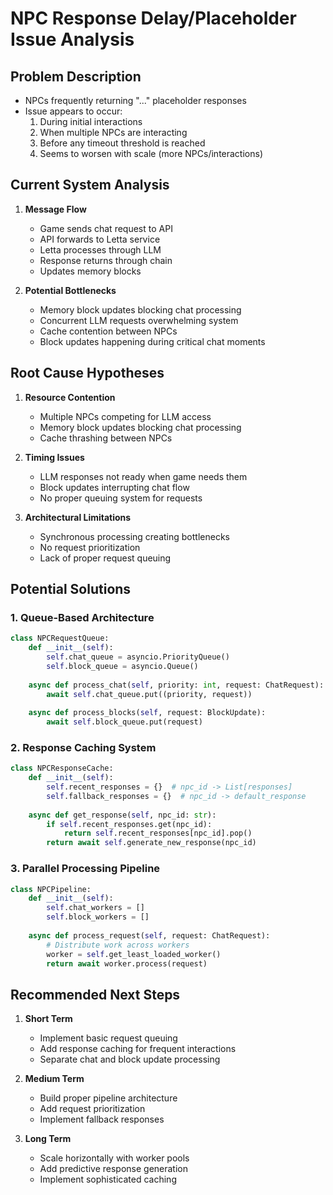 # NPC Response Delay/Placeholder Issue Analysis

## Problem Description
- NPCs frequently returning "..." placeholder responses
- Issue appears to occur:
  1. During initial interactions
  2. When multiple NPCs are interacting
  3. Before any timeout threshold is reached
  4. Seems to worsen with scale (more NPCs/interactions)

## Current System Analysis
1. **Message Flow**
   - Game sends chat request to API
   - API forwards to Letta service
   - Letta processes through LLM
   - Response returns through chain
   - Updates memory blocks

2. **Potential Bottlenecks**
   - Memory block updates blocking chat processing
   - Concurrent LLM requests overwhelming system
   - Cache contention between NPCs
   - Block updates happening during critical chat moments

## Root Cause Hypotheses
1. **Resource Contention**
   - Multiple NPCs competing for LLM access
   - Memory block updates blocking chat processing
   - Cache thrashing between NPCs

2. **Timing Issues**
   - LLM responses not ready when game needs them
   - Block updates interrupting chat flow
   - No proper queuing system for requests

3. **Architectural Limitations**
   - Synchronous processing creating bottlenecks
   - No request prioritization
   - Lack of proper request queuing

## Potential Solutions

### 1. Queue-Based Architecture
```python
class NPCRequestQueue:
    def __init__(self):
        self.chat_queue = asyncio.PriorityQueue()
        self.block_queue = asyncio.Queue()
        
    async def process_chat(self, priority: int, request: ChatRequest):
        await self.chat_queue.put((priority, request))
        
    async def process_blocks(self, request: BlockUpdate):
        await self.block_queue.put(request)
```

### 2. Response Caching System
```python
class NPCResponseCache:
    def __init__(self):
        self.recent_responses = {}  # npc_id -> List[responses]
        self.fallback_responses = {}  # npc_id -> default_response
        
    async def get_response(self, npc_id: str):
        if self.recent_responses.get(npc_id):
            return self.recent_responses[npc_id].pop()
        return await self.generate_new_response(npc_id)
```

### 3. Parallel Processing Pipeline
```python
class NPCPipeline:
    def __init__(self):
        self.chat_workers = []
        self.block_workers = []
        
    async def process_request(self, request: ChatRequest):
        # Distribute work across workers
        worker = self.get_least_loaded_worker()
        return await worker.process(request)
```

## Recommended Next Steps

1. **Short Term**
   - Implement basic request queuing
   - Add response caching for frequent interactions
   - Separate chat and block update processing

2. **Medium Term**
   - Build proper pipeline architecture
   - Add request prioritization
   - Implement fallback responses

3. **Long Term**
   - Scale horizontally with worker pools
   - Add predictive response generation
   - Implement sophisticated caching 